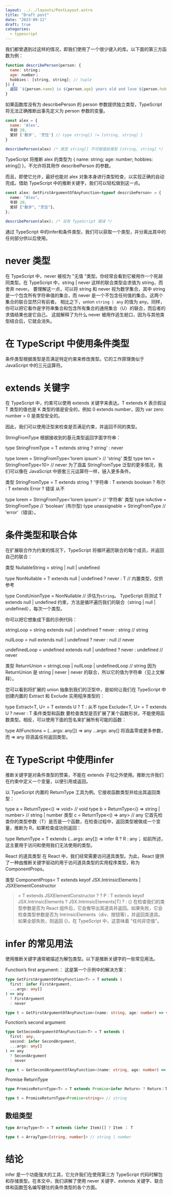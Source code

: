 ```yaml
---
layout: ../../layouts/PostLayout.astro
title: "Draft post"
date: "2023-09-11"
draft: true
categories:
  - typescript
---
```


我们都曾遇到过这样的情况，即我们使用了一个很少键入的库。以下面的第三方函数为例：
```js
function describePerson(person: {
  name: string；
  age: number；
  hobbies： [string, string]; // tuple
}) {
  返回 `${person.name} is ${person.age} years old and love ${person.hobbies.join(" and ")}.`；
}
```
如果函数库没有为 describePerson 的 person 参数提供独立类型，TypeScript 将无法正确推断出事先定义为 person 参数的变量。

```js
const alex = {
  name: 'Alex'、
  年龄 20,
  爱好 ['散步', '烹饪'] // type string[] != [string, string] }
}

describePerson(alex) /* 类型 string[] 不可赋值给类型 [string, string] */
```
TypeScript 将推断 alex 的类型为 { name: string; age: number; hobbies: string[] }，不允许将其用作 describePerson 的参数。

而且，即使它允许，最好也能对 alex 对象本身进行类型检查，以实现正确的自动完成。借助 TypeScript 中的推断关键字，我们可以轻松做到这一点。
```ts
const alex: GetFirstArgumentOfAnyFunction<typeof describePerson> = {
  name: "Alex"、
  年龄 20,
  爱好 ["散步"、"烹饪"]、
};

describePerson(alex); /* 没有 TypeScript 错误 */ 
```
通过 TypeScript 中的infer和条件类型，我们可以获取一个类型，并分离出其中的任何部分供以后使用。

# never 类型
在 TypeScript 中，never 被视为 "无值 "类型。你经常会看到它被用作一个死胡同类型。在 TypeScript 中，string | never 这样的联合类型会求值为 string，而舍弃 never。
要理解这一点，可以将 string 和 never 视为数学集合，其中 string 是一个包含所有字符串值的集合，而 never 是一个不包含任何值的集合。这两个集合的联合显然只有前者。
相比之下，union `string | any` 的值为 any。同样，你可以把它看作是字符串集合和包含所有集合的通用集合（U）的联合，而后者的求值结果也是它自己。
这就解释了为什么 never 被用作逃生舱口，因为与其他类型结合后，它就会消失。

# 在 TypeScript 中使用条件类型
条件类型根据类型是否满足特定约束来修改类型。它的工作原理类似于 JavaScript 中的三元运算符。

# extends 关键字
在 TypeScript 中，约束可以使用 extends 关键字来表达。T extends K 表示假设 T 类型的值也是 K 类型的值是安全的，例如 0 extends number，因为 var zero: number = 0 是类型安全的。

因此，我们可以使用泛型来检查是否满足约束，并返回不同的类型。

StringFromType 根据接收到的基元类型返回字面字符串：

type StringFromType<T> = T extends string ? string' : never

type lorem = StringFromType<'lorem ipsum'> // 'string' 类型
type ten = StringFromType<10> // never
为了涵盖 StringFromType 泛型的更多情况，我们可以像在 JavaScript 中嵌套三元运算符一样，链入更多条件。

类型 StringFromType<T> = T extends string
  ? '字符串
  : T extends boolean
  ? 布尔
  : T extends Error
  ? 错误
  从不

type lorem = StringFromType<'lorem ipsum'> // '字符串' 类型
type isActive = StringFromType<false> // 'boolean' (布尔型)
type unassignable = StringFromType<TypeError> // 'error'（错误）。
# 条件类型和联合体
在扩展联合作为约束的情况下，TypeScript 将循环遍历联合的每个成员，并返回自己的联合：

类型 NullableString = string | null | undefined

type NonNullable<T> = T extends null | undefined ? never : T // 内置类型，仅供参考

type CondUnionType = NonNullable<NullableString> // 评估为`string`。
TypeScript 将测试 T extends null | undefined 约束，方法是循环遍历我们的联合（string | null | undefined），每次一个类型。

你可以把它想象成下面的示例代码：

stringLoop = string extends null | undefined ? never : string // string

nullLoop = null extends null | undefined ? never : null // never

undefinedLoop = undefined extends null | undefined ? never : undefined // never

类型 ReturnUnion = stringLoop | nullLoop | undefinedLoop // string
因为 ReturnUnion 是 string | never | never 的联合，所以它的值为字符串（见上文解释）。

您可以看到将扩展的 union 抽象到我们的泛型中，是如何让我们在 TypeScript 中创建内置的 Extract 和 Exclude 实用程序类型的：

type Extract<T, U> = T extends U ? T : 从不
type Exclude<T, U> = T extends U ? never : T
条件类型和函数
要检查类型是否扩展了某个函数形状，不能使用函数类型。相反，可以使用下面的签名来扩展所有可能的函数：

type AllFunctions = (...args: any[]) => any
...args: any[] 将涵盖零或更多参数，而 => any 将涵盖任何返回类型。

# 在 TypeScript 中使用infer
推断关键字是对条件类型的赞美，不能在 extends 子句之外使用。推断允许我们在约束中定义一个变量，以便引用或返回。

以 TypeScript 内置的 ReturnType 工具为例。它接收函数类型并给出其返回类型：

type a = ReturnType<() => void> // void
type b = ReturnType<() => string | number> // string | number
类型 c = ReturnType<() => any> // any
它首先检查你的类型参数（T）是否是一个函数，在检查过程中，返回类型被做成一个变量，推断为 R，如果检查成功则返回：

type ReturnType<T> = T extends (...args: any[]) => infer R ? R : any；
如前所述，这主要用于访问和使用我们无法使用的类型。

React 的道具类型
在 React 中，我们经常需要访问道具类型。为此，React 提供了一种由推断关键字驱动的用于访问道具类型的实用程序类型，称为 ComponentProps。

类型 ComponentProps<
  T extends keyof JSX.IntrinsicElements | JSXElementConstructor<any>
> = T extends JSXElementConstructor<infer P> ?
  ? P
  : T extends keyof JSX.IntrinsicElements
  ? JSX.IntrinsicElements[T] ?
  : {}
在检查我们的类型参数是否为 React 组件后，它会推导出其道具并返回。如果失败，它会检查类型参数是否为 IntrinsicElements（div、按钮等），并返回其道具。如果全部失败，则返回 {}，在 TypeScript 中，这意味着 "任何非空值"。

# infer 的常见用法
使用推断关键字通常被描述为解包类型。以下是推断关键字的一些常见用法。

Function’s first argument:：
这是第一个示例中的解决方案：
```ts
type GetFirstArgumentOfAnyFunction<T> = T extends (
  first: infer FirstArgument,
  ...args: any[]
) => any
  ? FirstArgument
  : never

type t = GetFirstArgumentOfAnyFunction<(name: string, age: number) => void> // string
```
Function’s second argument:
```ts
type GetSecondArgumentOfAnyFunction<T> = T extends (
  first: any,
  second: infer SecondArgument,
  ...args: any[]
) => any
  ? SecondArgument
  : never

type t = GetSecondArgumentOfAnyFunction<(name: string, age: number) => void> // number
```
Promise ReturnType
```ts
type PromiseReturnType<T> = T extends Promise<infer Return> ? Return：T

type t = PromiseReturnType<Promise<string>> // string
```

## 数组类型
```ts
type ArrayType<T> = T extends (infer Item)[] ? Item ： T

type t = ArrayType<[string, number]> // string | number
```
# 结论
infer 是一个功能强大的工具，它允许我们在使用第三方 TypeScript 代码时解包和存储类型。在本文中，我们讲解了使用 never 关键字、extends 关键字、联合体和函数签名编写健壮的条件类型的各个方面。
